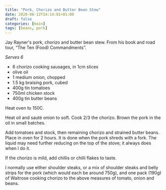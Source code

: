 ```yaml
---
title: "Pork, Chorizo and Butter Bean Stew"
date: 2020-06-12T14:14:01+01:00
draft: false
categories: [main]
tags: [beans, pork]
---
```


Jay Rayner's pork, chorizo and butter bean stew. From his book and road tour, “The Ten (Food) Commandments”.

*Serves 6*

- 6 chorizo cooking sausages, in 1cm slices
- olive oil
- 1 medium onion, chopped
- 1.5 kg braising pork, cubed
- 400g tin tomatoes
- 750ml chicken stock
- 400g tin butter beans

Heat oven to 150C.

Heat oil and sauté onion to soft.  Cook 2/3 the chorizo. Brown the pork in the oil in small batches.  

Add tomatoes and stock, then remaining chorizo and strained butter beans.  Place in oven for 2 hours.  It is done when the pork shreds with a fork.  The liquid may need further reducing on the top of the stove; it always does when I do it.

If the chorizo is mild, add chillis or chilli flakes to taste.

I normally use either shoulder steaks, or a mix of shoulder steaks and belly strips for the pork (which would each be around 750g), and one pack (190g) of Waitrose cooking chorizo to the above measures of tomato, onion and beans.